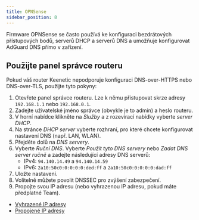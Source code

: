 ```yaml
---
title: OPNSense
sidebar_position: 8
---
```


Firmware OPNSense se často používá ke konfiguraci bezdrátových přístupových bodů, serverů DHCP a serverů DNS a umožňuje konfigurovat AdGuard DNS přímo v zařízení.

## Použijte panel správce routeru

Pokud váš router Keenetic nepodporuje konfiguraci DNS-over-HTTPS nebo DNS-over-TLS, použijte tyto pokyny:

1. Otevřete panel správce routeru. Lze k němu přistupovat skrze adresy `192.168.1.1` nebo `192.168.0.1`.
2. Zadejte uživatelské jméno správce (obvykle je to admin) a heslo routeru.
3. V horní nabídce klikněte na _Služby_ a z rozevírací nabídky vyberte _server DHCP_.
4. Na stránce _DHCP server_ vyberte rozhraní, pro které chcete konfigurovat nastavení DNS (např. LAN, WLAN).
5. Přejděte dolů na _DNS servery_.
6. Vyberte _Ruční DNS_. Vyberte _Použít tyto DNS servery_ nebo _Zadat DNS server ručně_ a zadejte následující adresy DNS serverů:
    - IPv4: `94.140.14.49` a `94.140.14.59`
    - IPv6: `2a10:50c0:0:0:0:0:ded:ff` a `2a10:50c0:0:0:0:0:dad:ff`
7. Uložte nastavení.
8. Volitelně můžete povolit DNSSEC pro zvýšení zabezpečení.
9. Propojte svou IP adresu (nebo vyhrazenou IP adresu, pokud máte předplatné Team).

 - [Vyhrazené IP adresy](/private-dns/connect-devices/other-options/dedicated-ip.md)
 - [Propojené IP adresy](/private-dns/connect-devices/other-options/linked-ip.md)
